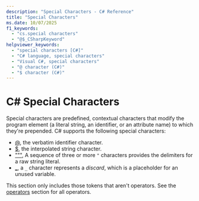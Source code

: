 ```yaml
---
description: "Special Characters - C# Reference"
title: "Special Characters"
ms.date: 10/07/2025
f1_keywords: 
  - "cs.special characters"
  - "@$_CSharpKeyword"
helpviewer_keywords: 
  - "special characters [C#]"
  - "C# language, special characters"
  - "Visual C#, special characters"
  - "@ character (C#)"
  - "$ character (C#)"
---
```


# C# Special Characters

Special characters are predefined, contextual characters that modify the program element (a literal string, an identifier, or an attribute name) to which they're prepended. C# supports the following special characters:

- [@](./verbatim.md), the verbatim identifier character.
- [$](./interpolated.md), the interpolated string character.
- ["""](./raw-string.md), A sequence of three or more `"` characters provides the delimiters for a raw string literal.
- [_](./discard.md), a `_` character represents a *discard*, which is a placeholder for an unused variable.

This section only includes those tokens that aren't operators. See the [operators](../operators/index.md) section for all operators.
